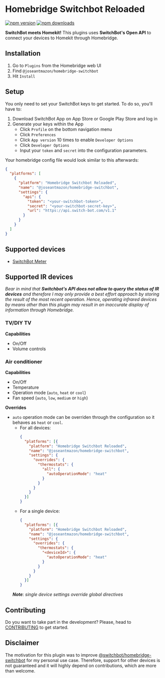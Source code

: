 # Homebridge Switchbot Reloaded

[![npm version](https://badgen.net/npm/v/@joseantmazon/homebridge-switchbot)](https://www.npmjs.com/package/@joseantmazon/homebridge-switchbot) [![npm downloads](https://badgen.net/npm/dt/@joseantmazon/homebridge-switchbot)](https://www.npmjs.com/package/@joseantmazon/homebridge-switchbot)

**SwitchBot meets Homekit!** This plugins uses **SwitchBot's Open API** to connect your devices to Homekit through Homebridge. 

## Installation

1. Go to `Plugins` from the Homebridge web UI
2. Find `@joseantmazon/homebridge-switchbot`
3. Hit `Install`

## Setup

You only need to set your SwitchBot keys to get started. To do so, you'll have to:
1. Download SwitchBot App on App Store or Google Play Store and log in
  3. Generate your keys within the App
     - Click `Profile` on the bottom navigation menu 
     - Click `Preferences`
     - Click `App version` 10 times to enable `Developer Options`
     - Click `Developer Options`
     - Input your `token` and `secret` into the configuration parameters.

Your homebridge config file would look similar to this afterwards:
```json
{
  "platforms": [
    {
      "platform": "Homebridge Switchbot Reloaded",
      "name": "@joseantmazon/homebridge-switchbot",
      "settings": {
        "api": {
          "token": "<your-switchbot-token>",
          "secret": "<your-switchbot-secret-key>",
          "url": "https://api.switch-bot.com/v1.1"
        }
      }
    }
  ]
}
```

## Supported devices

- [SwitchBot Meter](https://www.switch-bot.com/products/switchbot-meter)

## Supported IR devices

*Bear in mind that **Switchbot's API does not allow to query the status of IR devices** and therefore I may only provide a best effort approach by storing the result of the most recent operation. Hence, operating infrared devices by means other than this plugin may result in an inaccurate display of information through Homebridge.*

### TV/DIY TV

**Capabilities**

- On/Off
- Volume controls

### Air conditioner

**Capabilities**

- On/Off
- Temperature
- Operation mode (`auto`, `heat` or `cool`)
- Fan speed (`auto`, `low`, `medium` or `high`)

**Overrides**

- `auto` operation mode can be overriden through the configuration so it behaves as `heat` or `cool`.
  - For all devices:
    ```json
    {
      "platforms": [{
        "platform": "Homebridge Switchbot Reloaded",
        "name": "@joseantmazon/homebridge-switchbot",
        "settings": {
          "overrides": {
            "thermostats": {
              "all": {
                "autoOperationMode": "heat"
              }
            }
          }
        }
      }]
    }
    ```
  - For a single device:
    ```json
    {
      "platforms": [{
        "platform": "Homebridge Switchbot Reloaded",
        "name": "@joseantmazon/homebridge-switchbot",
        "settings": {
          "overrides": {
            "thermostats": {
              "<deviceId>": {
                "autoOperationMode": "heat"
              }
            }
          }
        }
      }]
    }
    ```
  ***Note***: *single device settings override global directives*

## Contributing

Do you want to take part in the development? Please, head to [CONTRIBUTING](./CONTRIBUTING.md) to get started.

## Disclaimer

The motivation for this plugin was to improve [@switchbot/homebridge-switchbot](https://github.com/OpenWonderLabs/homebridge-switchbot) for my personal use case. Therefore, support for other devices is not guaranteed and it will highly depend on contributions, which are more than welcome.